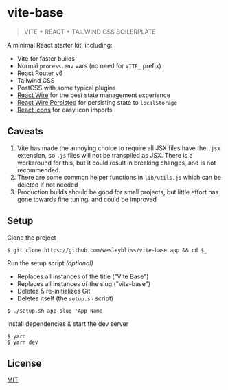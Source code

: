 
# vite-base

> VITE + REACT + TAILWIND CSS BOILERPLATE

A minimal React starter kit, including:

- Vite for faster builds
- Normal `process.env` vars (no need for `VITE_` prefix)
- React Router v6
- Tailwind CSS
- PostCSS with some typical plugins
- [React Wire](https://github.com/forminator/react-wire) for the best state management experience
- [React Wire Persisted](https://github.com/wesleybliss/react-wire-persisted) for persisting state to `localStorage`
- [React Icons](https://github.com/react-icons/react-icons) for easy icon imports


## Caveats

1. Vite has made the annoying choice to require all JSX files have the `.jsx` extension, so `.js` files will not be transpiled as JSX. There is a workaround for this, but it could result in breaking changes, and is not recommended.
2. There are some common helper functions in `lib/utils.js` which can be deleted if not needed
3. Production builds should be good for small projects, but little effort has gone towards fine tuning, and could be improved

## Setup

Clone the project

```shell
$ git clone https://github.com/wesleybliss/vite-base app && cd $_
```

Run the setup script _(optional)_

- Replaces all instances of the title ("Vite Base")
- Replaces all instances of the slug ("vite-base")
- Deletes & re-initializes Git
- Deletes itself (the `setup.sh` script)

```shell
$ ./setup.sh app-slug 'App Name'
```

Install dependencies & start the dev server

```shell
$ yarn
$ yarn dev
```


## License

[MIT](https://choosealicense.com/licenses/mit/)
